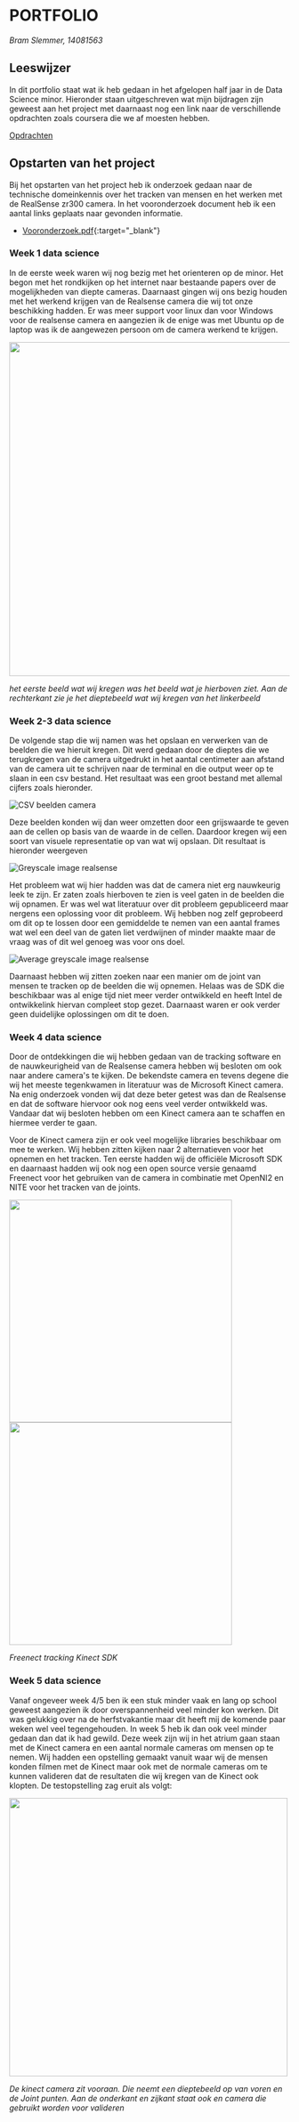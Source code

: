 # PORTFOLIO
*Bram Slemmer, 14081563*

## Leeswijzer
In dit portfolio staat wat ik heb gedaan in het afgelopen half jaar in de Data Science minor.
Hieronder staan uitgeschreven wat mijn bijdragen zijn geweest aan het project met daarnaast nog een link naar de verschillende opdrachten zoals coursera die we af moesten hebben.

[Opdrachten](https://bram4370.github.io/portfolioDataScience/Opdrachten/Opdrachten)

## Opstarten van het project

Bij het opstarten van het project heb ik onderzoek gedaan naar de technische domeinkennis over het tracken van mensen en het werken met de RealSense zr300 camera. In het vooronderzoek document heb ik een aantal links geplaats naar gevonden informatie.
- [Vooronderzoek.pdf](documents/Aanpak_vooronderzoek.pdf){:target="_blank"}


### Week 1 data science

In de eerste week waren wij nog bezig met het orienteren op de minor. Het begon met het rondkijken op het internet naar bestaande papers over de mogelijkheden van diepte cameras. Daarnaast gingen wij ons bezig houden met het werkend krijgen van de Realsense camera die wij tot onze beschikking hadden. Er was meer support voor linux dan voor Windows voor de realsense camera en aangezien ik de enige was met Ubuntu op de laptop was ik de aangewezen persoon om de camera werkend te krijgen. 

<img src=/images/Printscreen_camera.png width="600" he3ght="300">

*het eerste beeld wat wij kregen was het beeld wat je hierboven ziet. Aan de rechterkant zie je het dieptebeeld wat wij kregen van het linkerbeeld*

### Week 2-3 data science

De volgende stap die wij namen was het opslaan en verwerken van de beelden die we hieruit kregen. Dit werd gedaan door de dieptes die we terugkregen van de camera uitgedrukt in het aantal centimeter aan afstand van de camera uit te schrijven naar de terminal en die output weer op te slaan in een csv bestand. Het resultaat was een groot bestand met allemal cijfers zoals hieronder.

![CSV beelden camera](/images/combined_frames_csv.png)

Deze beelden konden wij dan weer omzetten door een grijswaarde te geven aan de cellen op basis van de waarde in de cellen. Daardoor kregen wij een soort van visuele representatie op van wat wij opslaan. Dit resultaat is hieronder weergeven

![Greyscale image realsense](/images/Frame1.png)

Het probleem wat wij hier hadden was dat de camera niet erg nauwkeurig leek te zijn. Er zaten zoals hierboven te zien is veel gaten in de beelden die wij opnamen. Er was wel wat literatuur over dit probleem gepubliceerd maar nergens een oplossing voor dit probleem. Wij hebben nog zelf geprobeerd om dit op te lossen door een gemiddelde te nemen van een aantal frames wat wel een deel van de gaten liet verdwijnen of minder maakte maar de vraag was of dit wel genoeg was voor ons doel.

![Average greyscale image realsense](/images/Frame_average.png)

Daarnaast hebben wij zitten zoeken naar een manier om de joint van mensen te tracken op de beelden die wij opnemen. Helaas was de SDK die beschikbaar was al enige tijd niet meer verder ontwikkeld en heeft Intel de ontwikkelink hiervan compleet stop gezet. Daarnaast waren er ook verder geen duidelijke oplossingen om dit te doen.

### Week 4 data science

Door de ontdekkingen die wij hebben gedaan van de tracking software en de nauwkeurigheid van de Realsense camera hebben wij besloten om ook naar andere camera's te kijken. De bekendste camera en tevens degene die wij het meeste tegenkwamen in literatuur was de Microsoft Kinect camera. Na enig onderzoek vonden wij dat deze beter getest was dan de Realsense en dat de software hiervoor ook nog eens veel verder ontwikkeld was. Vandaar dat wij besloten hebben om een Kinect camera aan te schaffen en hiermee verder te gaan. 

Voor de Kinect camera zijn er ook veel mogelijke libraries beschikbaar om mee te werken. Wij hebben zitten kijken naar 2 alternatieven voor het opnemen en het tracken. Ten eerste hadden wij de officiële Microsoft SDK en daarnaast hadden wij ook nog een open source versie genaamd Freenect voor het gebruiken van de camera in combinatie met OpenNI2 en NITE voor het tracken van de joints. 


<img src=/images/Freenect_good_tracking.png width="400" height="400"> <img src=/images/Capture2.png width="400" height="400">

*Freenect tracking*
*Kinect SDK*

### Week 5 data science

Vanaf ongeveer week 4/5 ben ik een stuk minder vaak en lang op school geweest aangezien ik door overspannenheid veel minder kon werken. Dit was gelukkig over na de herfstvakantie maar dit heeft mij de komende paar weken wel veel tegengehouden. In week 5 heb ik dan ook veel minder gedaan dan dat ik had gewild. Deze week zijn wij in het atrium gaan staan met de Kinect camera en een aantal normale cameras om mensen op te nemen. Wij hadden een opstelling gemaakt vanuit waar wij de mensen konden filmen met de Kinect maar ook met de normale cameras om te kunnen valideren dat de resultaten die wij kregen van de Kinect ook klopten. De testopstelling zag eruit als volgt:

<img src=/images/opstelling.jpg width="500" height="500">

*De kinect camera zit vooraan. Die neemt een dieptebeeld op van voren en de Joint punten. Aan de onderkant en zijkant staat ook en camera die gebruikt worden voor valideren*
